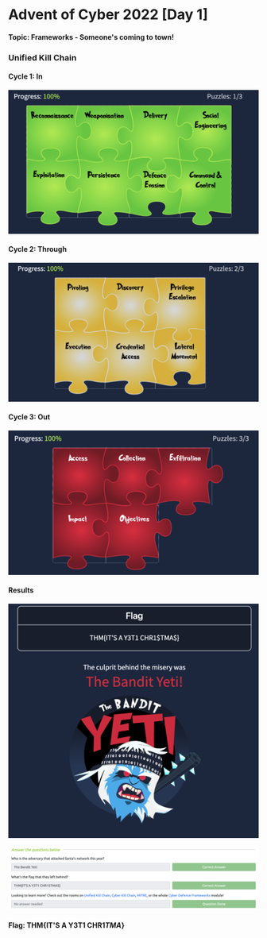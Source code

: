 # Advent of Cyber 2022 [Day 1]

#### Topic: Frameworks - Someone's coming to town!

### Unified Kill Chain

#### Cycle 1: In

![](1_1.png)

#### Cycle 2: Through

![](1_2.png)

#### Cycle 3: Out

![](1_3.png)

#### Results

![](1_4.png)

![](1_results.png)

#### Flag: THM{IT'S A Y3T1 CHR1$TMA$}
